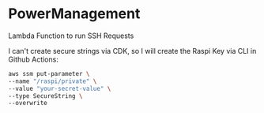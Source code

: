 # PowerManagement

Lambda Function to run SSH Requests

I can't create secure strings via CDK, so I will create the Raspi Key via CLI in Github Actions:

```bash
aws ssm put-parameter \
--name "/raspi/private" \
--value "your-secret-value" \
--type SecureString \
--overwrite
```